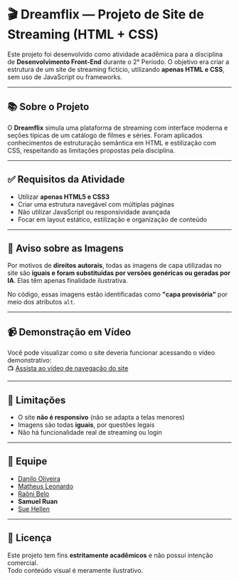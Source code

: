# 🎬 Dreamflix — Projeto de Site de Streaming (HTML + CSS)

Este projeto foi desenvolvido como atividade acadêmica para a disciplina de **Desenvolvimento Front-End** durante o 2° Período. O objetivo era criar a estrutura de um site de streaming fictício, utilizando **apenas HTML e CSS**, sem uso de JavaScript ou frameworks.

---

## 📚 Sobre o Projeto

O **Dreamflix** simula uma plataforma de streaming com interface moderna e seções típicas de um catálogo de filmes e séries. Foram aplicados conhecimentos de estruturação semântica em HTML e estilização com CSS, respeitando as limitações propostas pela disciplina.

---

## ✅ Requisitos da Atividade

- Utilizar **apenas HTML5 e CSS3**
- Criar uma estrutura navegável com múltiplas páginas
- Não utilizar JavaScript ou responsividade avançada
- Focar em layout estático, estilização e organização de conteúdo

---

## 🚫 Aviso sobre as Imagens

Por motivos de **direitos autorais**, todas as imagens de capa utilizadas no site são **iguais e foram substituídas por versões genéricas ou geradas por IA**. Elas têm apenas finalidade ilustrativa.  

No código, essas imagens estão identificadas como **"capa provisória"** por meio dos atributos `alt`.

---

## 📹 Demonstração em Vídeo

Você pode visualizar como o site deveria funcionar acessando o vídeo demonstrativo:  
📺 [Assista ao vídeo de navegação do site](https://www.linkedin.com/posts/matheusleoo_frontend-html-css-activity-7322290715688914944-ojEa?utm_source=share&utm_medium=member_desktop&rcm=ACoAAEwb2qYBj3Q9oaRIivYu25SaexxtmWKTw90) 

---

## 🚧 Limitações

- O site **não é responsivo** (não se adapta a telas menores)
- Imagens são todas **iguais**, por questões legais
- Não há funcionalidade real de streaming ou login

---

## 👥 Equipe

- [Danilo Oliveira](https://github.com/DanOliveira5) 
- [Matheus Leonardo](https://github.com/TeuLeonardo)
- [Raôni Belo](https://github.com/raonibelo) 
- **Samuel Ruan** 
- [Sue Hellen](https://github.com/suehellenarruda) 

---

## 📄 Licença

Este projeto tem fins **estritamente acadêmicos** e não possui intenção comercial.  
Todo conteúdo visual é meramente ilustrativo.
